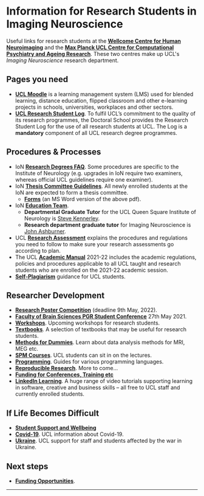 # Information for Research Students in Imaging Neuroscience
Useful links for research students at the [**Wellcome Centre for Human Neuroimaging**](https://www.fil.ion.ucl.ac.uk/) and the [**Max Planck UCL Centre for Computational Psychiatry and Ageing Research**](https://www.mps-ucl-centre.mpg.de/). These two centres make up UCL's *Imaging Neuroscience* research department.


## Pages you need

* [**UCL Moodle**](https://moodle.ucl.ac.uk/) is a learning management system (LMS) used for blended learning, distance education, flipped classroom and other e-learning projects in schools, universities, workplaces and other sectors.
* [**UCL Research Student Log**](https://researchlog.grad.ucl.ac.uk/). To fulfil UCL’s commitment to the quality of its research programmes, the Doctoral School provides the Research Student Log for the use of all research students at UCL. The Log is a **mandatory** component of all UCL research degree programmes.


## Procedures & Processes

* IoN [**Research Degrees FAQ**](https://www.ucl.ac.uk/ion/research-degree-faqs). Some procedures are specific to the Institute of Neurology (e.g. upgrades in IoN require two examiners, whereas official UCL guidelines require one examiner).
* IoN [**Thesis Committee Guidelines**](https://www.ucl.ac.uk/ion/sites/ion/files/ion_tc_guidelines_july_2021_0.pdf). All newly enrolled students at the IoN are expected to form a thesis committee.
    - [**Forms**](https://www.ucl.ac.uk/ion/sites/ion/files/ion_tc_guidelines_july_2021_0.docx) (an MS Word version of the above pdf).
* IoN [**Education Team**](https://www.ucl.ac.uk/ion/study/education-team-contacts).
    - **Departmental Graduate Tutor** for the UCL Queen Square Institute of Neurology is [Steve Kennerley](https://iris.ucl.ac.uk/iris/browse/profile?upi=SWKEN38).
    - **Research department graduate tutor** for Imaging Neuroscience is [John Ashburner](https://iris.ucl.ac.uk/iris/browse/profile?upi=JTASH57).
* UCL [**Research Assessment**](https://www.ucl.ac.uk/students/exams-and-assessments/research-assessments) explains the procedures and regulations you need to follow to make sure your research assessments go according to plan.
* The UCL [**Academic Manual**](https://www.ucl.ac.uk/academic-manual/node/19) 2021-22 includes the academic regulations, policies and procedures applicable to all UCL taught and research students who are enrolled on the 2021-22 academic session.
* [**Self-Plagiarism**](https://www.grad.ucl.ac.uk/essinfo/guidance-on-selfplagiarism/) guidance for UCL students.

## Researcher Development

* [**Research Poster Competition**](https://www.grad.ucl.ac.uk/comp/2021-2022/research-poster-competition/) (deadline 9th May, 2022).
* [**Faculty of Brain Sciences PGR Student Conference**](https://www.ucl.ac.uk/ion/news/2021/jun/1st-faculty-brain-sciences-pgr-student-conference-2021) 27th May 2021.
* [**Workshops**](Workshops.md). Upcoming workshops for research students.
* [**Textbooks**](Textbooks.md). A selection of textbooks that may be useful for research students.
* [**Methods for Dummies**](https://www.fil.ion.ucl.ac.uk/mfd/). Learn about data analysis methods for MRI, MEG etc.
* [**SPM Courses**](https://www.fil.ion.ucl.ac.uk/spm/course/). UCL students can sit in on the lectures.
* [**Programming**](Programming.md). Guides for various programming languages.
* [**Reproducible Research**](Reproducible_Research.md). More to come...
* [**Funding for Conferences, Training etc**](RD_Funding.md)
* [**LinkedIn Learning**](https://www.ucl.ac.uk/isd/linkedin-learning). A huge range of video tutorials supporting learning in software, creative and business skills – all free to UCL staff and currently enrolled students.

## If Life Becomes Difficult

* [**Student Support and Wellbeing**](Support.md)
* [**Covid-19**](https://www.ucl.ac.uk/coronavirus/). UCL information about Covid-19.
* [**Ukraine**](https://www.ucl.ac.uk/news/2022/feb/support-staff-and-students-affected-war-ukraine?utm_source=UCL%20%28Internal%20Communications%29&utm_medium=email&utm_campaign=13033984_Provost%20all%20staff%20-%20Ukraine%201%20March%202022&utm_content=current%20statement%20outlining%20guidance%20and%20support%20here). UCL support for staff and students affected by the war in Ukraine.

## Next steps

* [**Funding Opportunities**](Funding.md).


---
